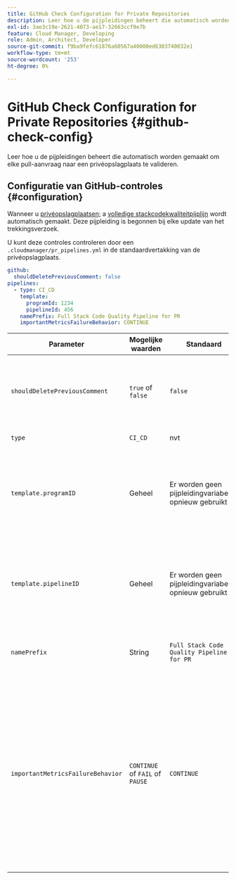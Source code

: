 ```yaml
---
title: GitHub Check Configuration for Private Repositories
description: Leer hoe u de pijpleidingen beheert die automatisch worden gemaakt om elke pull-aanvraag naar een privéopslagplaats te valideren.
exl-id: 3ae3c19e-2621-4073-ae17-32663ccf9e7b
feature: Cloud Manager, Developing
role: Admin, Architect, Developer
source-git-commit: f9ba9fefc61876a60567a40000ed6303740032e1
workflow-type: tm+mt
source-wordcount: '253'
ht-degree: 0%

---
```


# GitHub Check Configuration for Private Repositories {#github-check-config}

Leer hoe u de pijpleidingen beheert die automatisch worden gemaakt om elke pull-aanvraag naar een privéopslagplaats te valideren.

## Configuratie van GitHub-controles {#configuration}

Wanneer u [privéopslagplaatsen;](private-repositories.md#using) a [volledige stackcodekwaliteitpijplijn](/help/implementing/cloud-manager/configuring-pipelines/introduction-ci-cd-pipelines.md) wordt automatisch gemaakt. Deze pijpleiding is begonnen bij elke update van het trekkingsverzoek.

U kunt deze controles controleren door een `.cloudmanager/pr_pipelines.yml` in de standaardvertakking van de privéopslagplaats.

```yaml
github:
  shouldDeletePreviousComment: false
pipelines:
  - type: CI_CD
    template:
      programId: 1234
      pipelineId: 456
    namePrefix: Full Stack Code Quality Pipeline for PR 
    importantMetricsFailureBehavior: CONTINUE
```

| Parameter | Mogelijke waarden | Standaard | Beschrijving |
|---|---|---|---|
| `shouldDeletePreviousComment` | `true` of `false` | `false` | Alleen de laatste opmerking met de resultaten van de codescanningcontrole houden bij het intrekkingsverzoek van de gebruiker of alles behouden |
| `type` | `CI_CD` | nvt | Bepaalt gedrag van een pijpleiding CI/CD |
| `template.programID` | Geheel | Er worden geen pijpleidingvariabelen opnieuw gebruikt | Kan worden gebruikt om het [pijplijnvariabelen](/help/implementing/cloud-manager/configuring-pipelines/pipeline-variables.md) die op een van de bestaande pijpleidingen zijn aangebracht die automatisch door elke PR worden aangelegd. |
| `template.pipelineID` | Geheel | Er worden geen pijpleidingvariabelen opnieuw gebruikt | Kan worden gebruikt om het [pijplijnvariabelen](/help/implementing/cloud-manager/configuring-pipelines/pipeline-variables.md) die op een van de bestaande pijpleidingen zijn aangebracht die automatisch door elke PR worden aangelegd. |
| `namePrefix` | String | `Full Stack Code Quality Pipeline for PR` | Gebruikt om de naam van de pijpleiding te plaatsen die automatisch wordt gecreeerd |
| `importantMetricsFailureBehavior` | `CONTINUE` of `FAIL` of `PAUSE` | `CONTINUE` | Plaatst het belangrijke metrische gedrag van de pijpleiding<br>`CONTINUE` = Als belangrijke metrisch ontbreekt, zal de pijpleiding zich automatisch vooruit bewegen<br>`FAIL` = de pijpleiding zal met een FAILED status beëindigen als belangrijke metrisch ontbreekt<br>`PAUSE` = De stap van het codescannen zal een WAITING status ontvangen wanneer belangrijke metrisch ontbreekt en moet manueel worden hervat |
